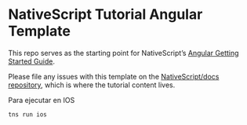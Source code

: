 # NativeScript Tutorial Angular Template

This repo serves as the starting point for NativeScript’s [Angular Getting Started Guide](https://docs.nativescript.org/angular/tutorial/ng-chapter-0).

Please file any issues with this template on the [NativeScript/docs repository](https://github.com/nativescript/docs), which is where the tutorial content lives.

Para ejecutar en IOS

``tns run ios``